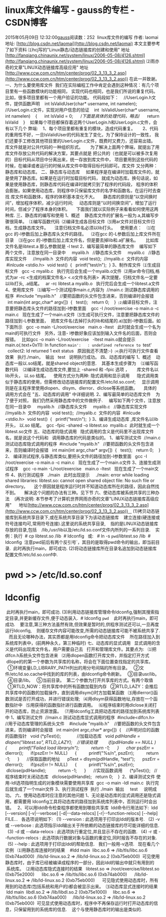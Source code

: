 # linux库文件编写 - gauss的专栏 - CSDN博客
2015年05月09日 12:32:00[gauss](https://me.csdn.net/mathlmx)阅读数：252
 linux库文件的编写
作者: laomai
地址: [http://blog.csdn.net/laomai](http://blog.csdn.net/laomai)
本文主要参考了如下资料
⑴hcj写的"Linux静态/动态链接库的创建和使用"
地址 [http://fanqiang.chinaunix.net/system/linux/2006-05-08/4126.shtml](http://fanqiang.chinaunix.net/system/linux/2006-05-08/4126.shtml)
⑵雨亦奇的文章"LINUX动态链接库高级应用"
地址[http://www.ccw.com.cn/htm/center/prog/02_3_13_3_2.asp](http://www.ccw.com.cn/htm/center/prog/02_3_13_3_2.asp))
在此一并致谢。
一、为什么要使用库文件
 我们在实际编程工作中肯定会遇到这种情况：有几个项目里有一些函数模块的功能相同，
实现代码也相同，也是我们所说的重复代码。比如，很多项目里都有一个用户验证的功能。
代码段如下：
   //UserLogin.h文件，提供函数声明
   int IsValidUser(char* username, int namelen);
   //UserLogin.c文件，实现对用户信息的验证
   int  IsValidUser(char* username, int namelen)
   {
     int IsValid = 0;
     /*下面是具体的处理代码，略去*/
     return IsValid
   }
   如果每个项目都保存着这两个UserLogin.h和UserLogin.c文件，会有以下几个
弊端:
   1、每个项目里都有重复的模块，造成代码重复。   
   2、代码的重用性不好，一旦IsValidUser的代码发生了变化，为了保持设计的一致性，
我们还要手工修改其他项目里的UserLogin.c文件，既费时又费力，还容易出错。   
库文件就是对公共代码的一种组织形式。 
    为了解决上面两个弊端，就提出了用库文件存放公共代码的解决方案，其要点就是
把公共的（也就是可以被多次复用的）目标代码从项目中分离出来，统一存放到库文件中，
项目要用到这些代码的时候，在编译或者运行的时候从库文件中取得目标代码即可。库文件
又分两种：静态库和动态库。
二、静态库与动态库
    如果程序是在编译时加载库文件的，就是使用了静态库。如果是在运行时加载目标代码，
就成为动态库。换句话说，如果是使用静态库，则静态库代码在编译时就拷贝到了程序的代码段，
程序的体积会膨胀。如果使用动态库，则程序中只保留库文件的名字和函数名，在运行时去查找
库文件和函数体，程序的体积基本变化不大。
    静态库的原则是“以空间换时间”，增加程序体积，减少运行时间;
    动态库则是“以时间换空间”，增加了运行时间，但减少了程序本身的体积。
    下面我们就以实际例子来看看如何使用这两种库.
三、静态库的编写和使用
1、概述
   静态库文件的扩展名一般为.a,其编写步骤很简单。
 ⑴编写函数代码
 ⑵编译生成各目标文件
 ⑶用ar文件对目标文件归档，生成静态库文件。
    注意归档文件名必须以lib打头。
   使用要点：
   ⑴在gcc 的-I参数后加上静态库头文件的路径。
   ⑵在gcc 的-L参数后加上库文件所在目录
   ⑶在gcc 的-l参数后加上库文件名，但是要去掉lib和.a扩展名。
     比如库文件名是libtest.a 那么参数就是 -l test
2、编写最简单的静态库文件
   编写如下两个文件，注意放在同一目录中 
    myalib.h   //静态库头文件
    myalib.c   //静态库实现文件
    //myalib.h  文件的内容
 void test();
 //myalib.c  文件的内容
 #inlcude <stdio.h>
 void test()
 {
  printf("test/n");
 }
3、制作库文件
 ⑴生成目标文件
  gcc -c myalib.c
  执行完后会生成一个myalib.o文件
 ⑵用ar命令归档,格式为ar -rc <生成的档案文件名> <.o文件名列表>
 再次提醒，归档文件名一定要以lib打头, .a结尾。
  ar -rc libtest.a myalib.o
  执行完后会生成一个libtest.a文件
4、使用库文件 
 ⑴编写一个测试程序main.c,内容为
 //main.c 测试静态库调用的程序
 #include "myalib.h"   //要把函数的头文件包含进来，否则编译时会报错
  int main(int argc,char* argv[])
 {
  test();
  return 0;  
 }
 ⑵编译目标文件，注意要把静态库头文件的路径加到-I参数里面
   gcc -I /root/exercise -o main.o -c main.c
  现在生成了一个main.o文件
 ⑶生成可执行文件，注意要把静态库文件的路径加到-L参数里面，
 把库文件名(去掉打头的lib和结尾的.a)加到-l参数后面。如下面所示
  gcc -o main -L/root/exercise   main.o -ltest
  此时就会生成一个名为main的可执行文件
  另外，注意- l参数好象应该加到输入文件名的后面，否则会报错。
  比如gcc -o main -L/root/exercise   -ltest main.o就会提示
  main.o(.text+0x11): In function `main':
  : undefined reference to `test'
  collect2: ld returned 1 exit status
  原因我还不清楚:-)
 ⑷执行可执行文件查看效果
  执行./main，  输出
  test
  说明执行成功。
四、动态库的编写
1、概述
   动态库一般以.so结尾，就是shared object的意思.
   其基本生成步骤为
   ⑴编写函数代码
   ⑵编译生成动态库文件,要加上 -shared 和 -fpic 选项 ，
     库文件名以lib开头， 以.so 结尾。
   使用方式分为两种: 隐式调用和显示调用  
    隐式调用类似于静态库的使用，但需修改动态链接库的配置文件/etc/ld.so.conf;
    显示调用则是在主程序里使用dlopen、dlsym、dlerror、dlclose等系统函数。
    具体的调用方式会在 "五、动态库的调用" 中详细说明.
2、编写最简单的动态库文件
   为了便于对照， 我们仍然采用静态库中的文件做例子.
    编写如下两个文件，注意放在同一目录中 
    myalib.h   //静态库头文件
    myalib.c   //静态库实现文件
    //myalib.h  文件的内容
 void test();
 //myalib.c  文件的内容
 #inlcude <stdio.h>
 void test()
 {
  printf("test/n");
 }
3、编译生成动态库 ,库文件名以lib开头， 以.so 结尾。
 gcc -fpic -shared -o libtest.so  myalib.c
 此时就生成一个libtest.so文件
五、动态库的隐式调用
  隐式调用的含义是代码里不出现库文件名，就是说这个代码和
  调用静态库的代码是类似的。
1、编写测试文件
 //main.c 测试动态库隐式调用的程序
 #include "myalib.h"   //要把函数的头文件包含进来，否则编译时会报错
  int main(int argc,char* argv[])
 {
  test();
  return 0;  
 }
2、 编译测试程序,与静态库类似,要把头文件的路径加到-I参数里面
  gcc -I /root/exercise -o main.o -c main.c
  现在生成了一个main.o文件
3、连接生成测试程序  
  gcc -o main -L/root/exercise   main.o -ltest
  现在生成了一个main文件
4、执行测试程序
  ./main 
  此时出现提示
    ./main: error while loading shared libraries: libtest.so: cannot open shared object file: No such file or directory。
    这个原因就是程序运行时并不知道动态库所在的路径，因此自然找不到。
    解决这个问题的办法有三种。见下节
六、使动态库被系统共享的三种办法
   (再次说明: 本节参考了计算机世界网雨亦奇的文章"LINUX动态链接库高级应用"
     地址[http://www.ccw.com.cn/htm/center/prog/02_3_13_3_2.asp](http://www.ccw.com.cn/htm/center/prog/02_3_13_3_2.asp))   
(1)拷贝动态链接库到系统共享目录下,或在系统共享目录下为该动态链接库
   建立连接(硬连接或符号连接均可,常用符号连接).这里说的系统共享目录,
   指的是LINUX动态链接库存放的目录,包括
   /lib,/usr/lib以及/etc/ld.so.conf文件内所列的一系列目录.
   实例：执行 
 # cp libtest.so /lib 
 # ldconfig 
  或: 
  # ln -s `pwd`/libtest.so /lib 
 # ldconfig 
 注意pwd前后有两个反引号`，其目的是取得pwd命令的输出，即当前目录.
 此时再执行main，即可成功.
(2)将动态链接库所在目录名追加到动态链接库配置文件/etc/ld.so.conf中. 
# pwd >> /etc/ld.so.conf 
# ldconfig 
 此时再执行main，即可成功.
(3)利用动态链接库管理命令ldconfig,强制其搜索指定目录,并更新缓存文件,便于动态装入. 
 # ldconfig `pwd` 
   此时再执行main，即可成功.
   要注意,第三种方法虽然有效,但效果是暂时的,供程序测试还可以,一旦再度运行ldconfig,
   则缓存文件内容可能改变,所需的动态链接库可能不被系统共享了.
   而且无论哪种办法，其实质都是用ldconfig命令把动态库文件
   所在路径加入到系统库列表中，(前两种永久，第三种临时)
七、动态库的显式调用
  显式调用的含义是代码出现库文件名，用户需要自己去
  打开和管理库文件。其要点为:
  ⑴把dlfcn.h系统头文件包含进来
  ⑵用dlopen函数打开库文件，并指定打开方式
 dllope的的第一个参数为共享库的名称，将会在下面位置查找指定的共享库。
  ①环境变量LD_LIBRARY_PATH列出的用分号间隔的所有目录。
  ②文件/etc/ld.so.cache中找到的库的列表，由ldconfig命令刷新。
  ③目录usr/lib。
  ④目录/lib。
  ⑤当前目录。
 第二个参数为打开共享库的方式。有两个取值
  ①RTLD_NOW：将共享库中的所有函数加载到内存
  ②RTLD_LAZY：会推后共享库中的函数的加载操作，直到调用dlsym()时方加载某函数
  ⑶用dlerror()函数测试是否打开成功，并进行错误处理;
  ⑷用dlsym获得函数地址,存放在一个函数指针中
  ⑸用获得的函数指针进行函数调用。
  ⑹程序结束时用dlclose关闭打开的动态库，防止资源泄露。
  ⑺用ldconfig工具把动态库的路径加到系统库列表中
1、编写测试文件
 //main.c 测试动态库显式调用的程序
 #include<dlfcn.h>      //用于动态库管理的系统头文件   
 #include "myalib.h"    //要把函数的头文件包含进来，否则编译时会报错
  int main(int argc,char* argv[])
 {
   //声明对应的函数的函数指针
  void (*pTest)();    
         //加载动态库
  void *pdlHandle = dlopen("libtest.so", RTLD_LAZY);  
  //错误处理
        if(pdlHandle == NULL )    {
         printf("Failed load library/n");
         return -1;
     }
     char* pszErr = dlerror();
     if(pszErr != NULL)
     {
         printf("%s/n", pszErr);
         return -1;
     }
     //获取函数的地址
     pTest = dlsym(pdlHandle, "test"); 
     pszErr = dlerror();
     if(pszErr != NULL)
     {
         printf("%s/n", pszErr);
         dlclose(pdlHandle);
         return -1;
     }
     //实现函数调用
     (*pTest)();
  //程序结束时关闭动态库
  dlclose(pdlHandle);
  return 0;  
 }  
2、编译测试文件 使用-ldl选项指明生成的对象模块需要使用共享库
 gcc -o main -ldl main.c
 执行完后就生成了一个main文件
3、执行测试程序
 执行 ./main
 输出
    test
    说明成功。
六、使用动态库时应注意的其他问题
1、无论是动态库的显式调用还是隐式调用，都需要用
ldconfig工具将动态库的路径加到系统库列表中，否则运行时会出错。   
2、可以用ldd命令检查程序都使用到哪些共享库
 ldd命令行用法如下: 
 ldd [--version] [-v|--verbose] [-d|--data-relocs] [-r|--function-relocs] [--help] FILE...
  各选项说明如下: 
  (1) --version : 此选项用于打印出ldd的版本号. 
  (2) -v 或 --verbose : 此选项指示ldd输出关于所依赖的动态链接库的尽可能详细的信息. 
  (3) -d 或 --data-relocs : 此选项执行重定位,并且显示不存在的函数. 
  (4) -r 或 --function-relocs : 此选项执行数据对象与函数的重定位,同时报告不存在的对象. 
  (5) --help : 此选项用于打印出ldd的帮助信息. 
  我们一般用-v选项.
  现在看几个实例
  ⑴用静态库连接时的结果  
 #ldd main
 libc.so.6 => /lib/tls/libc.so.6 (0xb74ad000)
 /lib/ld-linux.so.2 => /lib/ld-linux.so.2 (0xb75eb000)
 可见使用静态库时，由于库已经被编译成程序的一部分，因此ldd的输出中就只有用到的
 系统库。
 ⑵用动态库隐式连接时的结果 
  libtest.so => /root/exercise/libtest.so (0xb75e2000)
     libc.so.6 => /lib/tls/libc.so.6 (0xb74ab000)
     /lib/ld-linux.so.2 => /lib/ld-linux.so.2 (0xb75eb000)
     可见隐式使用动态库时，所有用到的动态库(包括系统和用户的)都会被显示出来。
 ⑶动态库显式连接时的结果
 ldd main
 libdl.so.2 => /lib/libdl.so.2 (0xb75e1000)
    libc.so.6 => /lib/tls/libc.so.6 (0xb74aa000)
    /lib/ld-linux.so.2 => /lib/ld-linux.so.2 (0xb75eb000)
 可见显式使用动态库时，程序中不再保存运行时打开动态库的信息，只保留用到的系统库的信息.   
 这个与使用静态库时的输出是类似的.
